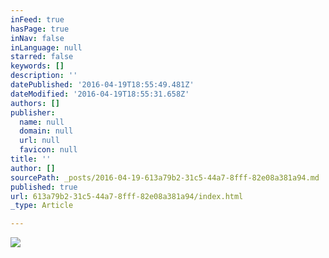 ```yaml
---
inFeed: true
hasPage: true
inNav: false
inLanguage: null
starred: false
keywords: []
description: ''
datePublished: '2016-04-19T18:55:49.481Z'
dateModified: '2016-04-19T18:55:31.658Z'
authors: []
publisher:
  name: null
  domain: null
  url: null
  favicon: null
title: ''
author: []
sourcePath: _posts/2016-04-19-613a79b2-31c5-44a7-8fff-82e08a381a94.md
published: true
url: 613a79b2-31c5-44a7-8fff-82e08a381a94/index.html
_type: Article

---
```

![](https://the-grid-user-content.s3-us-west-2.amazonaws.com/4caf27a5-95df-4161-ab94-9a120fbbc5e8.jpg)